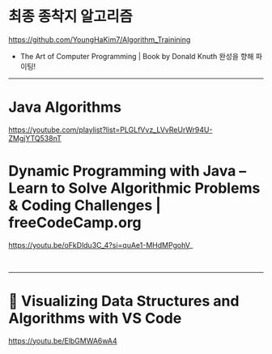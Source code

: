 # 최종 종착지 알고리즘 

https://github.com/YoungHaKim7/Algorithm_Trainining

- The Art of Computer Programming | Book by Donald Knuth 완성을 향해 파이팅!


<hr>


# Java Algorithms

https://youtube.com/playlist?list=PLGLfVvz_LVvReUrWr94U-ZMgjYTQ538nT

# Dynamic Programming with Java – Learn to Solve Algorithmic Problems & Coding Challenges | freeCodeCamp.org

https://youtu.be/oFkDldu3C_4?si=quAe1-MHdMPgohV_


<br>

<hr>

# 🔴 Visualizing Data Structures and Algorithms with VS Code

https://youtu.be/ElbGMWA6wA4


<br>
